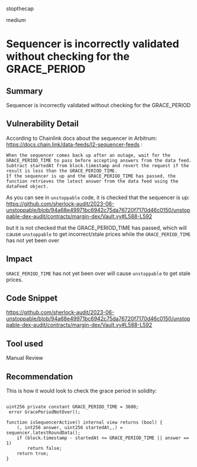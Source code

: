 stopthecap

medium

# Sequencer is incorrectly validated without checking for the GRACE_PERIOD

## Summary
Sequencer is incorrectly validated without checking for the GRACE_PERIOD

## Vulnerability Detail

According to Chainlink docs about the sequencer in Arbitrum: https://docs.chain.link/data-feeds/l2-sequencer-feeds : 
```
When the sequencer comes back up after an outage, wait for the GRACE_PERIOD_TIME to pass before accepting answers from the data feed. Subtract startedAt from block.timestamp and revert the request if the result is less than the GRACE_PERIOD_TIME.
If the sequencer is up and the GRACE_PERIOD_TIME has passed, the function retrieves the latest answer from the data feed using the dataFeed object.
```
As you can see in `unstoppable` code, it is checked that the sequencer is up:
https://github.com/sherlock-audit/2023-06-unstoppable/blob/94a68e49971bc6942c75da76720f7170d46c0150/unstoppable-dex-audit/contracts/margin-dex/Vault.vy#L588-L592

but it is not checked that the GRACE_PERIOD_TIME has passed, which will cause `unstoppable` to get incorrect/stale prices while the `GRACE_PERIOD_TIME` has not yet been over


## Impact
`GRACE_PERIOD_TIME` has not yet been over will cause `unstoppable` to get stale prices.


## Code Snippet
https://github.com/sherlock-audit/2023-06-unstoppable/blob/94a68e49971bc6942c75da76720f7170d46c0150/unstoppable-dex-audit/contracts/margin-dex/Vault.vy#L588-L592
## Tool used

Manual Review

## Recommendation
This is how it would look to check the grace period in solidity:

```solidity

uint256 private constant GRACE_PERIOD_TIME = 3600;
 error GracePeriodNotOver();

function isSequencerActive() internal view returns (bool) {
    (, int256 answer, uint256 startedAt,,) = sequencer.latestRoundData();
    if (block.timestamp - startedAt <= GRACE_PERIOD_TIME || answer == 1)
        return false;
    return true;
}

```
